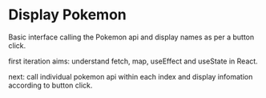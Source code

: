 # Display Pokemon

Basic interface calling the Pokemon api and display names as per a button click. 

first iteration aims: understand fetch, map, useEffect and useState in React. 

next: call individual pokemon api within each index and display infomation according to button click. 
